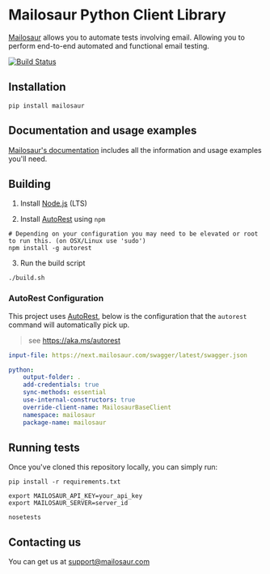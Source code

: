 # Mailosaur Python Client Library

[Mailosaur](https://mailosaur.com) allows you to automate tests involving email. Allowing you to perform end-to-end automated and functional email testing.

[![Build Status](https://travis-ci.org/mailosaur/mailosaur-python.svg?branch=master)](https://travis-ci.org/mailosaur/mailosaur-python)

## Installation

```
pip install mailosaur
```

## Documentation and usage examples

[Mailosaur's documentation](https://mailosaur.com/docs) includes all the information and usage examples you'll need.

## Building

1. Install [Node.js](https://nodejs.org/) (LTS)

2. Install [AutoRest](https://github.com/Azure/autorest) using `npm`

```
# Depending on your configuration you may need to be elevated or root to run this. (on OSX/Linux use 'sudo')
npm install -g autorest
```

3. Run the build script

```
./build.sh
```

### AutoRest Configuration

This project uses [AutoRest](https://github.com/Azure/autorest), below is the configuration that the `autorest` command will automatically pick up.

> see https://aka.ms/autorest

```yaml
input-file: https://next.mailosaur.com/swagger/latest/swagger.json
```

```yaml
python:
    output-folder: .
    add-credentials: true
    sync-methods: essential 
    use-internal-constructors: true
    override-client-name: MailosaurBaseClient
    namespace: mailosaur
    package-name: mailosaur
```

## Running tests

Once you've cloned this repository locally, you can simply run:

```
pip install -r requirements.txt

export MAILOSAUR_API_KEY=your_api_key
export MAILOSAUR_SERVER=server_id

nosetests
```

## Contacting us

You can get us at [support@mailosaur.com](mailto:support@mailosaur.com)
